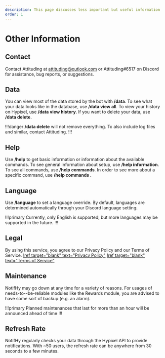 ```yaml
---
description: This page discusses less important but useful information to your use of NotifHy.
order: 1
---
```

# Other Information

## Contact
Contact Attituding at [attituding@outlook.com](mailto:attituding@outlook.com) or Attituding#6517 on Discord for assistance, bug reports, or suggestions.

## Data
You can view most of the data stored by the bot with **/data**. To see what your data looks like in the database, use **/data view all**. To view your history on Hypixel, use **/data view history**. If you want to delete your data, use **/data delete**.

!!!danger
**/data delete** will not remove everything. To also include log files and similar, contact Attituding.
!!!

## Help
Use **/help** to get basic information or information about the available commands. To see general information about setup, use **/help information**. To see all commands, use **/help commands**. In order to see more about a specific command, use **/help commands <command>**.

## Language
Use **/language** to set a language override. By default, languages are determined automatically through your Discord language setting.

!!!primary 
Currently, only English is supported, but more languages may be supported in the future.
!!!

## Legal
By using this service, you agree to our Privacy Policy and our Terms of Service.
[!ref target="blank" text="Privacy Policy"](../legal/privacy-policy.md)
[!ref target="blank" text="Terms of Service"](../legal/terms-of-service.md)

## Maintenance
NotifHy may go down at any time for a variety of reasons. For usages of needs-to--be-reliable modules like the Rewards module, you are advised to have some sort of backup (e.g. an alarm).

!!!primary 
Planned maintenances that last for more than an hour will be announced ahead of time
!!!

## Refresh Rate
NotifHy regularly checks your data through the Hypixel API to provide notifications. With ~50 users, the refresh rate can be anywhere from 30 seconds to a few minutes.